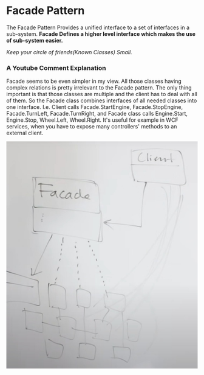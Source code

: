 # Facade Pattern

The Facade Pattern Provides a unified interface to a set of interfaces 
in a sub-system. **Facade Defines a higher level interface which makes the use 
of sub-system easier.**

*Keep your circle of friends(Known Classes) Small.*

### A Youtube Comment Explanation
Facade seems to be even simpler in my view.
All those classes having complex relations is pretty irrelevant to the Facade pattern. The only thing important is that those classes are multiple and the client has to deal with all of them. So the Facade class combines interfaces of all needed classes into one interface. I.e. Client calls Facade.StartEngine, Facade.StopEngine, Facade.TurnLeft, Facade.TurnRight, and Facade class calls Engine.Start, Engine.Stop, Wheel.Left, Wheel.Right. It's useful for example in WCF services, when you have to expose many controllers' methods to an external client.


![UML Diagram for Facade Pattern](/Facade/UML.jpeg "UML Diagram for Facade Pattern")

